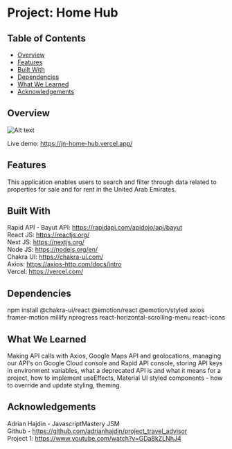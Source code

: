 # Project: Home Hub
## Table of Contents
- [Overview](#overview)
- [Features](#features)
- [Built With](#built-with)
- [Dependencies](#dependencies)
- [What We Learned](#what-we-learned)
- [Acknowledgements](#acknowledgements)

## Overview
![Alt text](/src/assets/screenshot.png?raw=true "Travel Mate Screenshot")

 Live demo: https://jn-home-hub.vercel.app/   

## Features
This application enables users to search and filter through data related to properties for sale and for rent in the United Arab Emirates. 

## Built With 
Rapid API - Bayut API: https://rapidapi.com/apidojo/api/bayut   
React JS: https://reactjs.org/  
Next JS: https://nextjs.org/  
Node JS: https://nodejs.org/en/    
Chakra UI: https://chakra-ui.com/    
Axios: https://axios-http.com/docs/intro    
Vercel: https://vercel.com/  

## Dependencies
npm install @chakra-ui/react @emotion/react @emotion/styled axios framer-motion millify nprogress react-horizontal-scrolling-menu react-icons

## What We Learned
Making API calls with Axios, Google Maps API and geolocations, managing our API's on Google Cloud console and Rapid API console, storing API keys in environment variables, what a deprecated API is and what it means for a project, how to implement useEffects, Material UI styled components -  how to override and update styling, theming. 

## Acknowledgements
Adrian Hajdin - JavascriptMastery JSM   
Github - https://github.com/adrianhajdin/project_travel_advisor    
Project 1: https://www.youtube.com/watch?v=GDa8kZLNhJ4  
